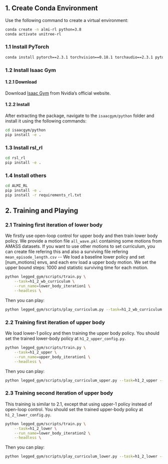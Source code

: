 ## 1. Create Conda Environment

Use the following command to create a virtual environment:

```bash
conda create -n almi-rl python=3.8
conda activate unitree-rl
```
### 1.1 Install PyTorch
```bash
conda install pytorch==2.3.1 torchvision==0.18.1 torchaudio==2.3.1 pytorch-cuda=12.1 -c pytorch -c nvidia
```

### 1.2 Install Isaac Gym
#### 1.2.1 Download

Download [Isaac Gym](https://developer.nvidia.com/isaac-gym) from Nvidia’s official website.

#### 1.2.2 Install

After extracting the package, navigate to the `isaacgym/python` folder and install it using the following commands:

```bash
cd isaacgym/python
pip install -e .
```

### 1.3 Install rsl_rl
```bash
cd rsl_rl
pip install -e .
```



### 1.4 Install others
```bash
cd ALMI_RL
pip install -e .
pip install -r requirements_rl.txt
```

## 2. Training and Playing

### 2.1 Training first iteration of lower body

We firstly use open-loop control for upper body and then train lower body policy. We provide a motion file `all_wave.pkl` containing some motions from AMASS datasets. 
If you want to use other motions to set curriculum, you can create file refering this and also a surviving file refering `mean_episode_length.csv` -- We load a baseline lower policy and set [num_motions] envs, and each env load a upper body motion. We set the upper bound steps: 1000 and statistic surviving time for each motion.

``` bash
python legged_gym/scripts/train.py \
    --task=h1_2_wb_curriculum \
    --run_name=lower_body_iteration1 \
    --headless \
```

Then you can play:

``` bash
python legged_gym/scripts/play_curriculum.py --task=h1_2_wb_curriculum --load_run=xxx --checkpoint=xxx
```


### 2.2 Training first iteration of upper body
We load lower-1 policy and then training the upper body policy.
You should set the trained lower-body policy at `h1_2_upper_config.py`.

``` bash
python legged_gym/scripts/train.py \
    --task=h1_2_upper \
    --run_name=upper_body_iteration1 \
    --headless \
```

Then you can play:

``` bash
python legged_gym/scripts/play_curriculum_upper.py --task=h1_2_upper --load_run=xxx --checkpoint=xxx
```

### 2.3 Training second iteration of upper body

This training is similar to 2.1, except that using upper-1 policy instead of open-loop control.
You should set the trained upper-body policy at `h1_2_lower_config.py`.

``` bash
python legged_gym/scripts/train.py \
    --task=h1_2_lower \
    --run_name=lower_body_iteration2 \
    --headless \
```

Then you can play:

``` bash
python legged_gym/scripts/play_curriculum_lower.py --task=h1_2_lower --load_run=xxx --checkpoint=xxx
```
